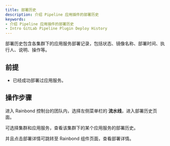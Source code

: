```yaml
---
title: 部署历史
description: 介绍 Pipeline 应用插件的部署历史
keywords:
- 介绍 Pipeline 应用插件的部署历史
- Intro GitLab Pipeline Plugin Deploy History
---
```


部署历史包含各集群下的应用服务部署记录，包括状态、镜像名称、部署时间、执行人、说明、操作等。


## 前提

* 已经成功部署过应用服务。

## 操作步骤

进入 Rainbond 控制台的团队内，选择左侧菜单栏的 **流水线**，进入部署历史页面。

可选择集群和应用服务，查看该集群下的某个应用服务的部署历史。

并且点击部署详情可跳转至 Rainbond 组件页面，查看部署详情。

